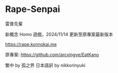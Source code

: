 # Rape-Senpai

雷普先輩

新概念 Homo 遊戲，2024/11/14 更新至原專案最新版本

https://rape.konnokai.me

原專案: https://github.com/arcxingye/EatKano

繁中 by 孤之界 日本語訳 by nikkorinyuki

